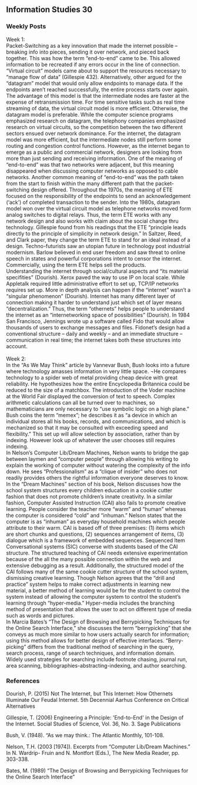 ## Information Studies 30

### Weekly Posts

Week 1:<br/>
Packet-Switching as a key innovation that made the internet possible – breaking info into pieces, sending it over network, and pieced back together. This was how the term “end-to-end” came to be. This allowed information to be recreated if any errors occur in the line of connection. “Virtual circuit” models came about to support the resources necessary to “manage flow of data” (Gillespie 432). Alternatively, other argued for the “datagram” model that would only allow endpoints to manage data. If the endpoints aren’t reached successfully, the entire process starts over again. The advantage of this model is that the intermediate nodes are faster at the expense of retransmission time. For time sensitive tasks such as real time streaming of data, the virtual circuit model is more efficient. Otherwise, the datagram model is preferable. While the computer science programs emphasized research on datagram, the telephony companies emphasized research on virtual circuits, so the competition between the two different sectors ensued over network dominance. For the internet, the datagram model was more efficient, but the intermediate nodes still perform some routing and congestion control functions. However, as the internet began to emerge as a public and commercial network, designers are looking from more than just sending and receiving information. One of the meaning of “end-to-end” was that two networks were adjacent, but this meaning disappeared when discussing computer networks as opposed to cable networks. Another common meaning of “end-to-end” was the path taken from the start to finish within the many different path that the packet-switching design offered. Throughout the 1970s, the meaning of ETE focused on the responsibility of the endpoints to send an acknowledgement (‘ack’) of completed transaction to the sender. Into the 1980s, datagram model won over the virtual circuit model as telephone networks moved form analog switches to digital relays. Thus, the term ETE works with any network design and also works with claim about the social change thru technology. Gillespie found from his readings that the ETE “principle leads directly to the principle of simplicity in network design.” In Saltzer, Reed, and Clark paper, they change the term ETE to stand for an ideal instead of a design. Techno-futurists saw an utopian future in technology post industrial modernism. Barlow believed in end user freedom and saw threat to online speech in states and powerful corporations intent to censor the internet. Commercially, using the term ETE helps sell the products. <br/>
	Understanding the internet through social/cultural aspects and “its material specifities” (Dourish). Xerox paved the way to use IP on local scale. While Appletalk required little administrative effort to set up, TCP/IP networks requires set up. More in depth analysis can happen if the “internet” wasn’t a “singular phenomenon” (Dourish). Internet has many different layer of connection making it harder to understand just which set of layer means “decentralization.” Thus, the term “othernets” helps people to understand the internet as an “internetworking space of possibilities” (Dourish). In 1984 San Francisco, Jennings wrote up a software called Fido that would allow thousands of users to exchange messages and files. Fidonet’s design had a conventional structure – daily and weekly – and an immediate structure – communication in real time; the internet takes both these structures into account.
<br/>
<br/>
Week 2:<br/>
	In the “As We May Think” article by Vannevar Bush, Bush looks into a future where technology amasses information in very little space. ¬He compares technology to a spider web of metal providing cheap device with great reliability. He hypothesizes how the entire Encyclopedia Britannica could be reduced to the size of a matchbox. The introduction of the Voder machine at the World Fair displayed the conversion of text to speech. Complex arithmetic calculations can all be turned over to machines, so mathematicians are only necessary to “use symbolic logic on a high plane.” Bush coins the term “memex”; he describes it as “a device in which an individual stores all his books, records, and communications, and which is mechanized so that it may be consulted with exceeding speed and flexibility.” This set up will allow selection by association, rather than by indexing. However look up of whatever the user chooses still requires indexing. </br>
	In Nelson’s Computer Lib/Dream Machines, Nelson wants to bridge the gap between laymen and “computer people” through allowing his writing to explain the working of computer without watering the complexity of the info down. He sees “Professionalism” as a “clique of insider” who does not readily provides others the rightful information everyone deserves to know. In the “Dream Machines” section of his book, Nelson discusses how the school system structures every children education in a cookie cutter fashion that does not promote children’s innate creativity. In a similar fashion, Computer Assisted Instruction (CAI) also fails to promote creative learning. People consider the teacher more “warm” and “human” whereas the computer is considered “cold” and “inhuman.” Nelson states that the computer is as “inhuman” as everyday household machines which people attribute to their warm. CAI is based off of three premises: (1) items which are short chunks and questions, (2) sequences arrangement of items, (3) dialogue which is a framework of embedded sequences. Sequenced Item Conversational systems (SIC) converse with students based of the CAI structure. The structured teaching of CAI needs extensive experimentation because of the all the many possible connection within the web and extensive debugging as a result. Additionally, the structured model of the CAI follows many of the same cookie cutter structure of the school system, dismissing creative learning. Though Nelson agrees that the “drill and practice” system helps to make correct adjustments in learning new material, a better method of learning would be for the student to control the system instead of allowing the computer system to control the student’s learning through “hyper-media.” Hyper-media includes the branching method of presentation that allows the user to act on different type of media such as words and pictures. <br/>
	In Marcia Bates’s “The Design of Browsing and Berrypicking Techniques for the Online Search Interface,” she discusses the term “berrypicking” that she conveys as much more similar to how users actually search for information; using this method allows for better design of effective interfaces. “Berry-picking” differs from the traditional method of searching in the query, search process, range of search techniques, and information domain. Widely used strategies for searching include footnote chasing, journal run, area scanning, bibliographies-abstracting-indexing, and author searching. 



### References

Dourish, P. (2015) Not The Internet, but This Internet: How Othernets Illuminate Our Feudal Internet. 5th Decennial Aarhus Conference on Critical Alternatives

Gillespie, T. (2006) Engineering a Principle: 'End-to-End' in the Design of the Internet. Social Studies of Science, Vol. 36, No. 3. Sage Publications

Bush, V. (1948). “As we may think.: The Atlantic Monthly, 101-108.

Nelson, T.H. (2003 [1974]). Excerpts from “Computer Lib/Dream Machines.” In N. Wardrip- Fruin and N. Montfort (Eds.), The New Media Reader, pp. 303-338.

Bates, M. (1989) “The Design of Browsing and Berrypicking Techniques for the Online Search Interface”


